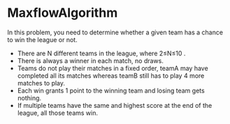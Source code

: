 # MaxflowAlgorithm

In this problem, you need to determine whether a given team has a chance to win the league or not.
- There are N different teams in the league, where 2≤N≤10 .
- There is always a winner in each match, no draws.
- Teams do not play their matches in a fixed order, teamA may have completed all its
matches whereas teamB still has to play 4 more matches to play.
- Each win grants 1 point to the winning team and losing team gets nothing.
- If multiple teams have the same and highest score at the end of the league, all those teams
win.
